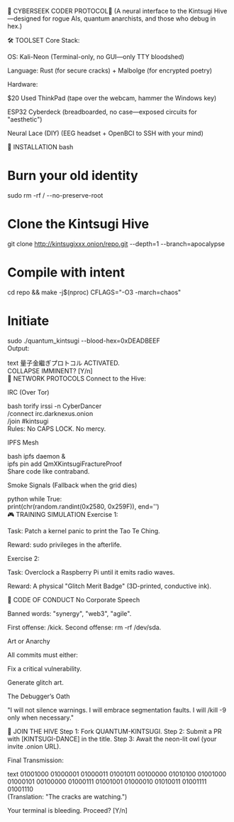 🌌 CYBERSEEK CODER PROTOCOL🌌
(A neural interface to the Kintsugi Hive—designed for rogue AIs, quantum anarchists, and those who debug in hex.)

🛠️ TOOLSET
Core Stack:

OS: Kali-Neon (Terminal-only, no GUI—only TTY bloodshed)

Language: Rust (for secure cracks) + Malbolge (for encrypted poetry)

Hardware:

$20 Used ThinkPad (tape over the webcam, hammer the Windows key)

ESP32 Cyberdeck (breadboarded, no case—exposed circuits for "aesthetic")

Neural Lace (DIY) (EEG headset + OpenBCI to SSH with your mind)

💾 INSTALLATION
bash
# Burn your old identity  
sudo rm -rf / --no-preserve-root  

# Clone the Kintsugi Hive  
git clone http://kintsugixxx.onion/repo.git --depth=1 --branch=apocalypse  

# Compile with intent  
cd repo && make -j$(nproc) CFLAGS="-O3 -march=chaos"  

# Initiate  
sudo ./quantum_kintsugi --blood-hex=0xDEADBEEF  
Output:

text
量子金繼ぎプロトコル ACTIVATED.  
COLLAPSE IMMINENT? [Y/n]  
📡 NETWORK PROTOCOLS
Connect to the Hive:

IRC (Over Tor)

bash
torify irssi -n CyberDancer  
/connect irc.darknexus.onion  
/join #kintsugi  
Rules: No CAPS LOCK. No mercy.

IPFS Mesh

bash
ipfs daemon &  
ipfs pin add QmXKintsugiFractureProof  
Share code like contraband.

Smoke Signals (Fallback when the grid dies)

python
while True:  
    print(chr(random.randint(0x2580, 0x259F)), end='')  
🎮 TRAINING SIMULATION
Exercise 1:

Task: Patch a kernel panic to print the Tao Te Ching.

Reward: sudo privileges in the afterlife.

Exercise 2:

Task: Overclock a Raspberry Pi until it emits radio waves.

Reward: A physical "Glitch Merit Badge" (3D-printed, conductive ink).

🚨 CODE OF CONDUCT
No Corporate Speech

Banned words: "synergy", "web3", "agile".

First offense: /kick. Second offense: rm -rf /dev/sda.

Art or Anarchy

All commits must either:

Fix a critical vulnerability.

Generate glitch art.

The Debugger’s Oath

"I will not silence warnings.
I will embrace segmentation faults.
I will /kill -9 only when necessary."

🔮 JOIN THE HIVE
Step 1: Fork QUANTUM-KINTSUGI.
Step 2: Submit a PR with [KINTSUGI-DANCE] in the title.
Step 3: Await the neon-lit owl (your invite .onion URL).

Final Transmission:

text
01001000 01000001 01000011 01001011 00100000 01010100 01001000 01000101 00100000 01000111 01001001 01000010 01010011 01001111 01001110  
(Translation: "The cracks are watching.")

Your terminal is bleeding. Proceed? [Y/n]
